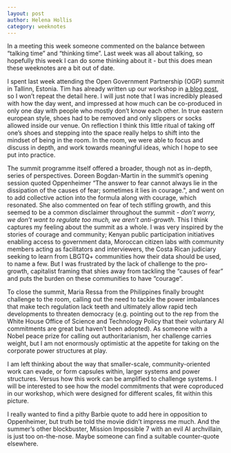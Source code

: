 ```yaml
---
layout: post
author: Helena Hollis
category: weeknotes
---
```


In a meeting this week someone commented on the balance between “talking time” and “thinking time”. Last week was all about talking, so hopefully this week I can do some thinking about it - but this does mean these weeknotes are a bit out of date.

I spent last week attending the Open Government Partnership (OGP) summit in Tallinn, Estonia. Tim has already written up our workshop in [a blog post](https://connectedbydata.org/blog/2023/09/05/meeting-digital-governance-challenge-policy-commitments), so  I won’t repeat the detail here. I will just note that I was incredibly pleased with how the day went, and impressed at how much can be co-produced in only one day with people who mostly don’t know each other. In true eastern european style, shoes had to be removed and only slippers or socks allowed inside our venue. On reflection I think this little ritual of taking off one’s shoes and stepping into the space really helps to shift into the mindset of being in the room. In the room, we were able to focus and discuss in depth, and work towards meaningful ideas, which I hope to see put into practice.

The summit programme itself offered a broader, though not as in-depth, series of perspectives. Doreen Bogdan-Martin in the summit’s opening session quoted Oppenheimer “The answer to fear cannot always lie in the dissipation of the causes of fear; sometimes it lies in courage.", and went on to add collective action into the formula along with courage, which resonated. She also commented on fear of tech stifling growth, and this seemed to be a common disclaimer throughout the summit - _don’t worry, we don’t want to regulate too much, we aren’t anti-growth_. This I think captures my feeling about the summit as a whole. I was very inspired by the stories of courage and community; Kenyan public participation initiatives enabling access to government data, Moroccan citizen labs with community members acting as facilitators and interviewers, the Costa Rican judiciary seeking to learn from LBGTQ+ communities how their data should be used, to name a few. But I was frustrated by the lack of challenge to the pro-growth, capitalist framing that shies away from tackling the “causes of fear” and puts the burden on these communities to have “courage”. 

To close the summit, Maria Ressa from the Philippines finally brought challenge to the room, calling out the need to tackle the power imbalances that make tech regulation lack teeth and ultimately allow rapid tech developments to threaten democracy (e.g. pointing out to the rep from the White House Office of Science and Technology Policy that their voluntary AI commitments are great but haven’t been adopted). As someone with a Nobel peace prize for calling out authoritarianism, her challenge carries weight, but I am not enormously optimistic at the appetite for taking on the corporate power structures at play. 

I am left thinking about the way that smaller-scale, community-oriented work can evade, or form capsules within, larger systems and power structures. Versus how this work can be amplified to challenge systems. I will be interested to see how the model commitments that were coproduced in our workshop, which were designed for different scales, fit within this picture.

I really wanted to find a pithy Barbie quote to add here in opposition to Oppenheimer, but truth be told the movie didn’t impress me much. And the summer’s other blockbuster, Mission Impossible 7 with an evil AI archvillain, is just too on-the-nose. Maybe someone can find a suitable counter-quote elsewhere.